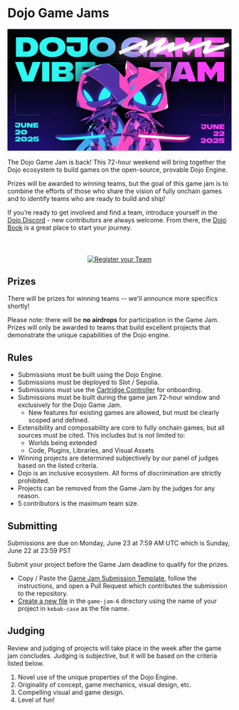 # Dojo Game Jams

![Vibe Jam Header](.github/assets/VibeHeader.png)

The Dojo Game Jam is back! This 72-hour weekend will bring together the Dojo ecosystem to build games on the open-source, provable Dojo Engine.

Prizes will be awarded to winning teams, but the goal of this game jam is to combine the efforts of those who share the vision of fully onchain games and to identify teams who are ready to build and ship!

If you’re ready to get involved and find a team, introduce yourself in the [Dojo Discord](https://discord.gg/tHezCAA4) - new contributors are always welcome. From there, the [Dojo Book](https://book.dojoengine.org/) is a great place to start your journey.

<p align="center">
  <a href="https://github.com/dojoengine/game-jams/issues/new?assignees=&labels=&projects=&template=register_team.yaml&title=%5BTeam+Registration%5D:+Your+Team+Name">
    <img src=".github/assets/register.png" alt="Register your Team" style="height:47px;margin-top:40px;">
  </a>
</p>

## Prizes

There will be prizes for winning teams -- we'll announce more specifics shortly!

Please note: there will be **no airdrops** for participation in the Game Jam.
Prizes will only be awarded to teams that build excellent projects that demonstrate the unique capabilities of the Dojo engine.

## Rules

-   Submissions must be built using the Dojo Engine.
-   ​Submissions must be deployed to Slot / Sepolia.
-   ​Submissions must use the [Cartridge Controller](https://docs.cartridge.gg/controller/getting-started) for onboarding.
-   Submissions must be built during the game jam 72-hour window and exclusively for the Dojo Game Jam.
    -   New features for existing games are allowed, but must be clearly scoped and defined.
-   Extensibility and composability are core to fully onchain games, but all sources must be cited. This includes but is not limited to:
    -   Worlds being extended
    -   Code, Plugins, Libraries, and Visual Assets
-   Winning projects are determined subjectively by our panel of judges based on the listed criteria.
-   Dojo is an inclusive ecosystem. All forms of discrimination are strictly prohibited.
-   Projects can be removed from the Game Jam by the judges for any reason.
-   5 contributors is the maximum team size.

## Submitting

​Submissions are due on Monday, June 23 at 7:59 AM UTC which is Sunday, June 22 at 23:59 PST

Submit your project before the Game Jam deadline to qualify for the prizes.

-   Copy / Paste the <a href="https://raw.githubusercontent.com/dojoengine/game-jams/main/SUBMISSION_TEMPLATE.md" target="_blank">Game Jam Submission Template</a>, follow the instructions, and open a Pull Request which contributes the submission to the repository.
-   <a href="https://github.com/dojoengine/game-jams/new/main/game-jam-6" target="_blank">Create a new file</a> in the `game-jam-6` directory using the name of your project in `kebab-case` as the file name.

## Judging

Review and judging of projects will take place in the week after the game jam concludes. Judging is subjective, but it will be based on the criteria listed below.

1.  Novel use of the unique properties of the Dojo Engine.
2.  Originality of concept, game mechanics, visual design, etc.
3.  Compelling visual and game design.
4.  Level of fun!
